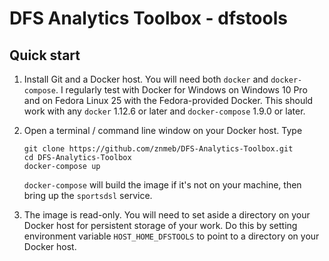 # DFS Analytics Toolbox - dfstools

## Quick start
1. Install Git and a Docker host. You will need both `docker` and `docker-compose`. I regularly test with Docker for Windows on Windows 10 Pro and on Fedora Linux 25 with the Fedora-provided Docker. This should work with any `docker` 1.12.6 or later and `docker-compose` 1.9.0 or later.
2. Open a terminal / command line window on your Docker host. Type

    ```
    git clone https://github.com/znmeb/DFS-Analytics-Toolbox.git
    cd DFS-Analytics-Toolbox
    docker-compose up
    ```
   `docker-compose` will build the image if it's not on your machine, then bring up the `sportsdsl` service.
3. The image is read-only. You will need to set aside a directory on your Docker host for persistent storage of your work. Do this by setting environment variable `HOST_HOME_DFSTOOLS` to point to a directory on your Docker host.
